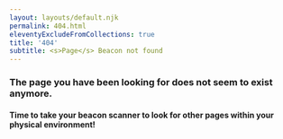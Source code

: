 ```yaml
---
layout: layouts/default.njk
permalink: 404.html
eleventyExcludeFromCollections: true
title: '404'
subtitle: <s>Page</s> Beacon not found
---
```


### The page you have been looking for does not seem to exist anymore.
#### Time to take your beacon scanner to look for other pages within your physical environment!